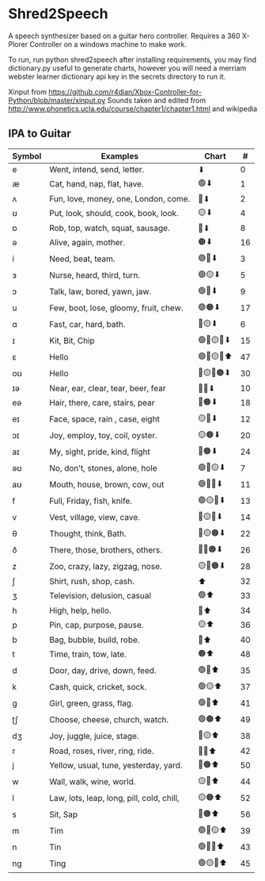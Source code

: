 # Shred2Speech

A speech synthesizer based on a guitar hero controller. Requires a 360 X-Plorer Controller on a windows machine to make work.


To run, run python shred2speech after installing requirements, you may find dictionary.py useful to generate charts, however you will need a merriam webster learner dictionary api key in the secrets directory to run it.

Xinput from https://github.com/r4dian/Xbox-Controller-for-Python/blob/master/xinput.py
Sounds taken and edited from http://www.phonetics.ucla.edu/course/chapter1/chapter1.html and wikipedia

## IPA to Guitar

|Symbol |Examples |Chart |#|
|--|--|--|--|
|e|Went, intend, send, letter.|⬇|0
|æ|Cat, hand, nap, flat, have.|🟢⬇|1
|ʌ|Fun, love, money, one, London, come.|🔴⬇|2
|ʊ|Put, look, should, cook, book, look.|🟡⬇|4
|ɒ|Rob, top, watch, squat, sausage.|🔵⬇|8
|ə|Alive, again, mother.|🟠⬇|16
|i|Need, beat, team.|🟢🔴⬇|3
|ɜ|Nurse, heard, third, turn.|🟢🟡⬇|5
|ɔ|Talk, law, bored, yawn, jaw.|🟢🔵⬇|9
|u|Few, boot, lose, gloomy, fruit, chew.|🟢🟠⬇|17
|ɑ|Fast, car, hard, bath.|🔴🟡⬇|6
|ɪ|Kit, Bit, Chip|🟢🔴🟡🔵⬇|15
|ɛ|Hello|🟢🔴🟡🔵⬆|47
|oʊ|Hello|🔴🟡🔵🟠⬇|30
|ɪə|Near, ear, clear, tear, beer, fear|🔴🔵⬇|10
|eə|Hair, there, care, stairs, pear|🔴🟠⬇|18
|eɪ|Face, space, rain , case, eight|🟡🔵⬇|12
|ɔɪ|Joy, employ, toy, coil, oyster.|🟡🟠⬇|20
|aɪ|My, sight, pride, kind, flight|🔵🟠⬇|24
|əʊ|No, don’t, stones, alone, hole|🟢🔴🟡⬇|7
|aʊ|Mouth, house, brown, cow, out|🟢🔴🔵⬇|11
|f|Full, Friday, fish, knife.|🟢🟡🔵⬇|13
|v|Vest, village, view, cave.|🔴🟡🔵⬇|14
|θ|Thought, think, Bath.|🔴🟡🟠⬇|22
|ð|There, those, brothers, others.|🔴🔵🟠⬇|26
|z|Zoo, crazy, lazy, zigzag, nose.|🟡🔵🟠⬇|28
|ʃ|Shirt, rush, shop, cash.|⬆|32
|ʒ|Television, delusion, casual|🟢⬆|33
|h|High, help, hello.|🔴⬆|34
|p|Pin, cap, purpose, pause.|🟡⬆|36
|b|Bag, bubble, build, robe.|🔵⬆|40
|t|Time, train, tow, late.|🟠⬆|48
|d|Door, day, drive, down, feed.|🟢🔴⬆|35
|k|Cash, quick, cricket, sock.|🟢🟡⬆|37
|g|Girl, green, grass, flag.|🟢🔵⬆|41
|ʈʃ|Choose, cheese, church, watch.|🟢🟠⬆|49
|dʒ|Joy, juggle, juice, stage.|🔴🟡⬆|38
|r|Road, roses, river, ring, ride.|🔴🔵⬆|42
|j|Yellow, usual, tune, yesterday, yard.|🔴🟠⬆|50
|w|Wall, walk, wine, world.|🟡🔵⬆|44
|l|Law, lots, leap, long, pill, cold, chill,|🟡🟠⬆|52
|s|Sit, Sap|🔵🟠⬆|56
|m|Tim|🟢🔴🟡⬆|39
|n|Tin|🟢🔴🔵⬆|43
|ng|Ting|🟢🟡🔵⬆|45